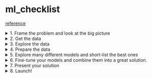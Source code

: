 # ml_checklist
[reference](https://github.com/ageron/handson-ml3/blob/main/ml-project-checklist.md)
<details>
<summary>1. Frame the problem and look at the big picture </summary>

1. Define the objective.
2. How will your solution be used?
3. What are the current solutions/workarounds?
4. How should you frame this problem (supervised/ unsupervised, online/offline, etc.)?
5. How should performance be measured?
6. Is the performance measure aligned with the business objective?
7. What would be the minimum performance needed to reach the business objective?
8. What are comparable problems? Can you reuse experiance or tools?
9. Is human expertise available?
10. How would you solve the problem manually?
11. List the assumptions you or others have made so far?
12. Verify assumptions if possible.
</details>

<details>
<summary>2. Get the data </summary>

Automate as much as possible
1. List the data you need and how much you need.
2. Find and document where you can get that data.
3. Check how much space it will take.
4. Check legal obligations, and get the authorization if necessary.
5. Get access authorizations. 
6. Create a workspace (with enough storage space).
7. Get the data. 
8. Convert the date to a format you can easily manipulate (without changing the data itself).
9. Ensure sensitive information is deleted or protected (e.g. anonymized)
10. Check the size and type of data (time series, sample, geographical, etc.)
11. Sample a test set, put it aside, and never look at it (no data snooping!).

</details>

<details>
<summary> 3. Explore the data </summary>
Try to get insights from a field expert for these steps.

1. Create a copy of the data for exploration (sampling it down to a manageable size if necessary).
2. Creata a jupyter notebook to keep record of your data exploration.
3. Study each attribute and its characteristics:
    - Name
    - Type (categorical, int/flozt, bounded/unbounded, text, structured, etc.)
    - % of missing values
    - Noisiness and type of noise (stochastic, outliers, rounding errors, etc.)
    - Possibly useful for the task?
    - Type of distribution (Gaussian, uniform, logarithmic, etc.)
4. For supervised learning rate, identify the target attribute(s).
5. Visualize the data.
6. Study the correlations between attributes.
7. Study how you would solve the problem manually.
8. Identify the promising transformations you may want to apply.
9. Identify extra data that would be useful (go back to 'Get the data')
10. Document what you have learned.
</details>

<details>
<summary> 4. Prepare the data </summary>

Notes:
- Work on copies of the data (keep the original dataset intact)
- Write functions for all data transformations you apply, for five reasons:
    - So you can easily prepare the data the next time you get a fresh dataset
    - So you can apply these transformations in future projects 
    - To clean and prepare the test set 
    - To clean and prepare the new data instances 
    - To make it easy to treat your preparation choices as hyperparameters

1. Data Clearning:
    - Fix or remove outliers(optional)
    - Fill in missing values (e.g. with zero, mean, median...) or drop their rows (or columns).
2. Feature selection (optional):
    - Drop the attributes that provide no useful information for the task
3. Feature engineering, where appropriate:
    - Discretize continuous features.  
    - Decompose features (e.g., categorical, date/time, etc.).  
    - Add promising transformations of features (e.g., log(x), sqrt(x), x^2, etc.).
    - Aggregate features into promising new features.
4. Feature scaling: standardize or normalize features.
</details>


<details>
<summary> 5. Explore many different models and short-list the best ones </summary>

Note: 
-if the data is huge, you may want to sample smaller training sets so you can train many different models in a reasonable time (be aware that this penalizes complex models such as large neural nets or random forests)
- Once again, try to automate these steps as much as possible 

1. Train many quick amd dirty models from different categories (e.g linear, naive, Bayes, SVM, Random Forests, neural net, etc) using standard parameters.
2. Measure and compare their performance.
    - For each model, use N-fold cross-validation and compute the mean and standard deviation of their performance.
3. Analyze the most significant variables for each algorithm.  
4. Analyze the types of errors the models make.  
    - What data would a human have used to avoid these errors?  
5. Have a quick round of feature selection and engineering.  
6. Have one or two more quick iterations of the five previous steps.  
7. Short-list the top three to five most promising models, preferring models that make different types of errors.  
</details>

<details>
<summary> 6. Fine-tune your models and combine them into a great solution. </summary>

Notes:
- You will want to use as much data as possible for this step, especially as you move toward the end of fine-tuning. 
- As always automate what you can.

1. Fine-tune the hyperparameters using cross-validation. 
    - Treat your data transformation choices as hyperparametersk, especially when you are not sure about them (e.g., should I replace missing values with zero or the median value? Or just drop the rows?).  
    - Unless there are very few hyperparameter values to explore, prefer random search over grid search. If training is very long, you may prefer a Bayesian optimization approach (e.g., using a Gaussian process priors, as described by Jasper Snoek, Hugo Larochelle, and Ryan Adams ([https://goo.gl/PEFfGr](https://goo.gl/PEFfGr)))  
2. Try Ensemble methods. Combining your best models will often perform better than running them individually.  
3. Once you are confident about your final model, measure its performance on the test set to estimate the generalization error.

> Don't tweak your model after measuring the generalization error: you would just start overfitting the test set.
</details>


<details>
<summary> 7. Present your solution  </summary>

1. Document what you have done.  
2. Create a nice presentation.  
    - Make sure you highlight the big picture first.  
3. Explain why your solution achieves the business objective.  
4. Don't forget to present interesting points you noticed along the way.  
    - Describe what worked and what did not.  
    - List your assumptions and your system's limitations.  
5. Ensure your key findings are communicated through beautiful visualizations or easy-to-remember statements (e.g., "the median income is the number-one predictor of housing prices").  
</details>

<details>
<summary> 8. Launch!  </summary>
1. Get your solution ready for production (plug into production data inputs, write unit tests, etc.).  
2. Write monitoring code to check your system's live performance at regular intervals and trigger alerts when it drops.  
    - Beware of slow degradation too: models tend to "rot" as data evolves.   
    - Measuring performance may require a human pipeline (e.g., via a crowdsourcing service).  
    - Also monitor your inputs' quality (e.g., a malfunctioning sensor sending random values, or another team's output becoming stale). This is particularly important for online learning systems.  
3. Retrain your models on a regular basis on fresh data (automate as much as possible).
</details>










